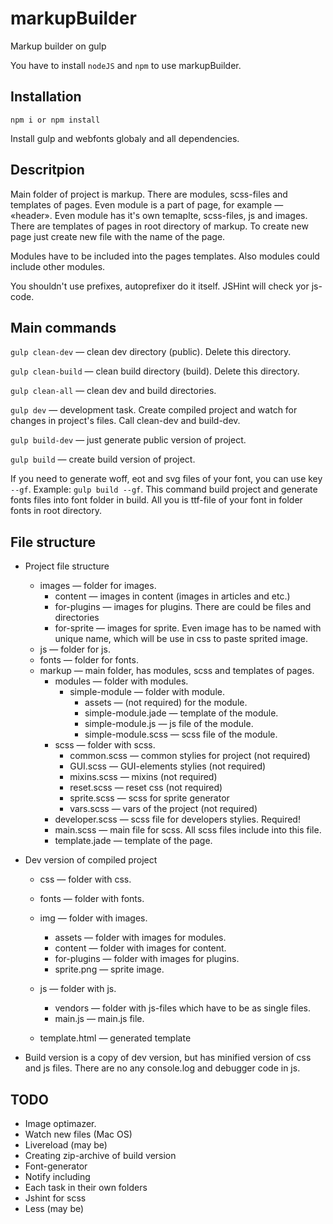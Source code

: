 markupBuilder
=============

Markup builder on gulp

You have to install `nodeJS` and `npm` to use markupBuilder.

Installation
------------

    npm i or npm install

Install gulp and webfonts globaly and all dependencies.    

Descritpion
-----------

Main folder of project is markup. There are modules, scss-files and templates of pages.
Even module is a part of page, for example — «header».
Even module has it's own temaplte, scss-files, js and images.
There are templates of pages in root directory of markup. To create new page just create new file with the name of the page.

Modules have to be included into the pages templates. Also modules could include other modules.

You shouldn't use prefixes, autoprefixer do it itself. JSHint will check yor js-code.


Main commands
-------------

`gulp clean-dev` — clean dev directory (public). Delete this directory.

`gulp clean-build` — clean build directory (build). Delete this directory.

`gulp clean-all` — clean dev and build directories.

`gulp dev` — development task. Create compiled project and watch for changes in project's files. Call clean-dev and build-dev. 

`gulp build-dev` — just generate public version of project.

`gulp build` — create build version of project.

If you need to generate woff, eot and svg files of your font, you can use key `--gf`. 
Example: `gulp build --gf`. This command build project and generate fonts files into font folder in build. All you is ttf-file of your font in folder fonts in root directory.

File structure
--------------

* Project file structure

    - images — folder for images.
        - content — images in content (images in articles and etc.)
        - for-plugins — images for plugins. There are could be files and directories
        - for-sprite — images for sprite. Even image has to be named with unique name, which will be use in css to paste sprited image.
    - js — folder for js.
    - fonts — folder for fonts.
    - markup — main folder, has modules, scss and templates of pages.
        - modules — folder with modules.
            - simple-module — folder with module.
                - assets — (not required) for the module.
                - simple-module.jade — template of the module.
                - simple-module.js — js file of the module.
                - simple-module.scss — scss file of the module.
        - scss — folder with scss.
            - common.scss — common stylies for project (not required)
            - GUI.scss — GUI-elements stylies (not required)
            - mixins.scss — mixins (not required)
            - reset.scss — reset css (not required)
            - sprite.scss — scss for sprite generator
            - vars.scss — vars of the project (not required)
        - developer.scss — scss file for developers stylies. Required! 
        - main.scss — main file for scss. All scss files include into this file.
        - template.jade — template of the page.

* Dev version of compiled project
    
    - css — folder with css.
    - fonts — folder with fonts.
    - img — folder with images.
        - assets — folder with images for modules.
        - content — folder with images for content.
        - for-plugins — folder with images for plugins.
        - sprite.png — sprite image.
    - js — folder with js.
        - vendors — folder with js-files which have to be as single files.
        - main.js — main.js file.

    - template.html — generated template


* Build version is a copy of dev version, but has minified version of css and js files. There are no any console.log and debugger code in js.


TODO
----

* Image optimazer.
* Watch new files (Mac OS)
* Livereload (may be)
* Creating zip-archive of build version
* Font-generator
* Notify including
* Each task in their own folders
* Jshint for scss
* Less (may be)
